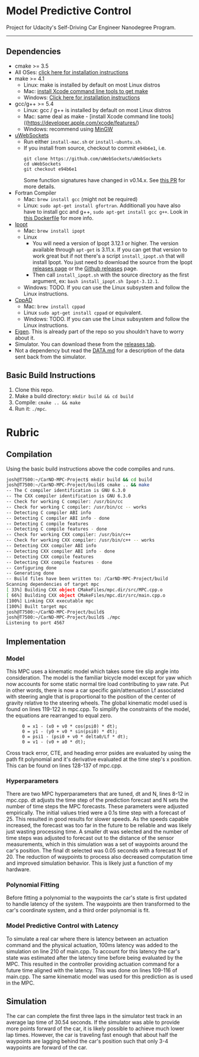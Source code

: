 # Model Predictive Control
Project for Udacity's Self-Driving Car Engineer Nanodegree Program.

---

## Dependencies

* cmake >= 3.5
 * All OSes: [click here for installation instructions](https://cmake.org/install/)
* make >= 4.1
  * Linux: make is installed by default on most Linux distros
  * Mac: [install Xcode command line tools to get make](https://developer.apple.com/xcode/features/)
  * Windows: [Click here for installation instructions](http://gnuwin32.sourceforge.net/packages/make.htm)
* gcc/g++ >= 5.4
  * Linux: gcc / g++ is installed by default on most Linux distros
  * Mac: same deal as make - [install Xcode command line tools]((https://developer.apple.com/xcode/features/)
  * Windows: recommend using [MinGW](http://www.mingw.org/)
* [uWebSockets](https://github.com/uWebSockets/uWebSockets)
  * Run either `install-mac.sh` or `install-ubuntu.sh`.
  * If you install from source, checkout to commit `e94b6e1`, i.e.
    ```
    git clone https://github.com/uWebSockets/uWebSockets 
    cd uWebSockets
    git checkout e94b6e1
    ```
    Some function signatures have changed in v0.14.x. See [this PR](https://github.com/udacity/CarND-MPC-Project/pull/3) for more details.
* Fortran Compiler
  * Mac: `brew install gcc` (might not be required)
  * Linux: `sudo apt-get install gfortran`. Additionall you have also have to install gcc and g++, `sudo apt-get install gcc g++`. Look in [this Dockerfile](https://github.com/udacity/CarND-MPC-Quizzes/blob/master/Dockerfile) for more info.
* [Ipopt](https://projects.coin-or.org/Ipopt)
  * Mac: `brew install ipopt`
  * Linux
    * You will need a version of Ipopt 3.12.1 or higher. The version available through `apt-get` is 3.11.x. If you can get that version to work great but if not there's a script `install_ipopt.sh` that will install Ipopt. You just need to download the source from the Ipopt [releases page](https://www.coin-or.org/download/source/Ipopt/) or the [Github releases](https://github.com/coin-or/Ipopt/releases) page.
    * Then call `install_ipopt.sh` with the source directory as the first argument, ex: `bash install_ipopt.sh Ipopt-3.12.1`. 
  * Windows: TODO. If you can use the Linux subsystem and follow the Linux instructions.
* [CppAD](https://www.coin-or.org/CppAD/)
  * Mac: `brew install cppad`
  * Linux `sudo apt-get install cppad` or equivalent.
  * Windows: TODO. If you can use the Linux subsystem and follow the Linux instructions.
* [Eigen](http://eigen.tuxfamily.org/index.php?title=Main_Page). This is already part of the repo so you shouldn't have to worry about it.
* Simulator. You can download these from the [releases tab](https://github.com/udacity/self-driving-car-sim/releases).
* Not a dependency but read the [DATA.md](./DATA.md) for a description of the data sent back from the simulator.


## Basic Build Instructions

1. Clone this repo.
2. Make a build directory: `mkdir build && cd build`
3. Compile: `cmake .. && make`
4. Run it: `./mpc`.


#  Rubric
## Compilation
Using the basic build instructions above the code compiles and runs.
```bash
josh@T7500:~/CarND-MPC-Project$ mkdir build && cd build
josh@T7500:~/CarND-MPC-Project/build$ cmake .. && make
-- The C compiler identification is GNU 6.3.0
-- The CXX compiler identification is GNU 6.3.0
-- Check for working C compiler: /usr/bin/cc
-- Check for working C compiler: /usr/bin/cc -- works
-- Detecting C compiler ABI info
-- Detecting C compiler ABI info - done
-- Detecting C compile features
-- Detecting C compile features - done
-- Check for working CXX compiler: /usr/bin/c++
-- Check for working CXX compiler: /usr/bin/c++ -- works
-- Detecting CXX compiler ABI info
-- Detecting CXX compiler ABI info - done
-- Detecting CXX compile features
-- Detecting CXX compile features - done
-- Configuring done
-- Generating done
-- Build files have been written to: /CarND-MPC-Project/build
Scanning dependencies of target mpc
[ 33%] Building CXX object CMakeFiles/mpc.dir/src/MPC.cpp.o
[ 66%] Building CXX object CMakeFiles/mpc.dir/src/main.cpp.o
[100%] Linking CXX executable mpc
[100%] Built target mpc
josh@T7500:~/CarND-MPC-Project/build$ 
josh@T7500:~/CarND-MPC-Project/build$ ./mpc
Listening to port 4567
```

## Implementation
### Model
This MPC uses a kinematic model which takes some tire slip angle into consideration. The model is the familiar bicycle model except for yaw which now accounts for some static normal tire load contributing to yaw rate. Put in other words, there is now a car specific gain/attenuation Lf associated with steering angle that is proportional to the position of the center of gravity relative to the steering wheels. The global kinematic model used is found on lines 119-122 in mpc.cpp. To simplify the constraints of the model, the equations are rearranged to equal zero.
```
      0 = x1 - (x0 + v0 * cos(psi0) * dt);
      0 = y1 - (y0 + v0 * sin(psi0) * dt);
      0 = psi1 - (psi0 + v0 * delta0/Lf * dt);
      0 = v1 - (v0 + a0 * dt);
```

Cross track error, CTE, and heading error psides are evaluated by using the path fit polynomial and it's derivative evaluated at the time step's x position. This can be found on lines 128-137 of mpc.cpp.
### Hyperparameters
There are two MPC hyperparameters that are tuned, dt and N, lines 8-12 in mpc.cpp. dt adjusts the time step of the prediction forecast and N sets the number of time steps the MPC forecasts. These parameters were adjusted empirically. The initial values tried were a 0.1s time step with a forecast of 25. This resulted in good results for slower speeds. As the speeds capable increased, the forecast was too far in the future to be reliable and was likely just wasting processing time. A smaller dt was selected and the number of time steps was adjusted to forecast out to the distance of the sensor measurements, which in this simulation was a set of waypoints around the car's position. The final dt selected was 0.05 seconds with a forecast N of 20. The reduction of waypoints to process also decreased computation time and improved simulation behavior. This is likely just a function of my hardware.

### Polynomial Fitting
Before fitting a polynomial to the waypoints the car's state is first updated to handle latency of the system. The waypoints are then transformed to the car's coordinate system, and a third order polynomial is fit.  

### Model Predictive Control with Latency
To simulate a real car where there is latency between an actuation command and the physical actuation, 100ms latency was added to the simulation on line 210 of main.cpp. To account for this latency the car's state was estimated after the latency time before being evaluated by the MPC. This resulted in the controller providing actuation command for a future time aligned with the latency. This was done on lines 109-116 of main.cpp. The same kinematic model was used for this prediction as is used in the MPC.

## Simulation
The car can complete the first three laps in the simulator test track in an average lap time of 30.54 seconds. If the simulator was able to provide more points forward of the car, it is likely possible to achieve much lower lap times. However, the car is traveling fast enough that about half the waypoints are lagging behind the car's position such that only 3-4 waypoints are forward of the car.